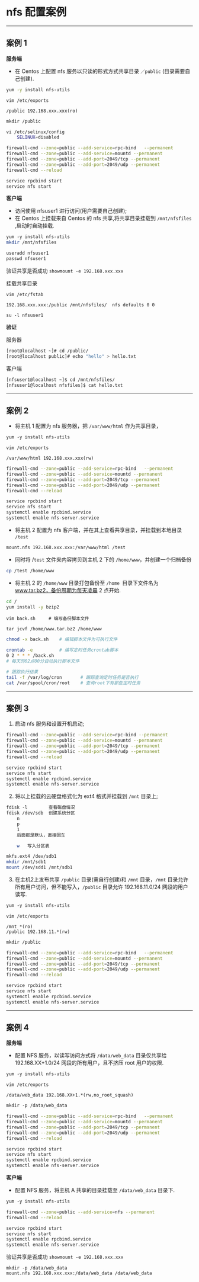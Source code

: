 # nfs 配置案例

---

## 案例 1

**服务端**
- 在 Centos 上配置 nfs 服务以只读的形式方式共享目录 `／public` (目录需要自己创建).
```bash
yum -y install nfs-utils
```
```vim
vim /etc/exports

/public 192.168.xxx.xxx(ro)
```
```bash
mkdir /public

vi /etc/selinux/config
	SELINUX=disabled

firewall-cmd --zone=public --add-service=rpc-bind	--permanent
firewall-cmd --zone=public --add-service=mountd --permanent
firewall-cmd --zone=public --add-port=2049/tcp --permanent
firewall-cmd --zone=public --add-port=2049/udp --permanent
firewall-cmd --reload

service rpcbind start
service nfs start
```

**客户端**
- 访问使用 nfsuser1 进行访问(用户需要自己创建);
- 在 Centos 上挂载来自 Centos 的 nfs 共享,将共享目录挂载到 `/mnt/nfsfiles` ,启动时自动挂载.
```bash
yum -y install nfs-utils
mkdir /mnt/nfsfiles

useradd nfsuser1
passwd nfsuser1
```

验证共享是否成功 `showmount -e 192.168.xxx.xxx`

挂载共享目录
```vim
vim /etc/fstab

192.168.xxx.xxx:/public /mnt/nfsfiles/	nfs defaults 0 0
```

`su -l nfsuser1`

**验证**

服务器
```bash
[root@localhost ~]# cd /public/
[root@localhost public]# echo "hello" > hello.txt
```

客户端
```bash
[nfsuser1@localhost ~]$ cd /mnt/nfsfiles/
[nfsuser1@localhost nfsfiles]$ cat hello.txt
```

---

## 案例 2

- 将主机 1 配置为 nfs 服务器，把 `/var/www/html` 作为共享目录，

```bash
yum -y install nfs-utils
```
```vim
vim /etc/exports

/var/www/html 192.168.xxx.xxx(rw)
```
```bash
firewall-cmd --zone=public --add-service=rpc-bind	--permanent
firewall-cmd --zone=public --add-service=mountd --permanent
firewall-cmd --zone=public --add-port=2049/tcp --permanent
firewall-cmd --zone=public --add-port=2049/udp --permanent
firewall-cmd --reload

service rpcbind start
service nfs start
systemctl enable rpcbind.service
systemctl enable nfs-server.service
```

- 将主机 2 配置为 nfs 客户端，并在其上查看共享目录，并挂载到本地目录 `/test`
```bash
mount.nfs 192.168.xxx.xxx:/var/www/html /test
```

-  同时将 /`test` 文件夹内容拷贝到主机 2 下的 `/home/www`，并创建一个归档备份
```bash
cp /test /home/www
```

- 将主机 2 的 `/home/www` 目录打包备份至 `/home `目录下文件名为 www.tar.bz2，备份周期为每天凌晨 2 点开始.
```bash
cd /
yum install -y bzip2
```
```vim
vim back.sh		# 编写备份脚本文件

tar jcvf /home/www.tar.bz2 /home/www
```
```bash
chmod -x back.sh	# 编辑脚本文件为可执行文件

crontab -e			# 编写定时任务crontab脚本
0 2 * * * /back.sh
# 每天的02点00分自动执行脚本文件

# 跟踪执行结果
tail -f /var/log/cron		# 跟踪查询定时任务是否执行
cat /var/spool/cron/root	# 查询root下有那些定时任务
```

---

## 案例 3

1. 启动 nfs 服务和设置开机启动;
```bash
firewall-cmd --zone=public --add-service=rpc-bind --permanent
firewall-cmd --zone=public --add-service=mountd --permanent
firewall-cmd --zone=public --add-port=2049/tcp --permanent
firewall-cmd --zone=public --add-port=2049/udp --permanent
firewall-cmd --reload

service rpcbind start
service nfs start
systemctl enable rpcbind.service
systemctl enable nfs-server.service
```

2. 将以上挂载的云硬盘格式化为 ext4 格式并挂载到 `/mnt` 目录上;
```bash
fdisk -l		查看磁盘情况
fdisk /dev/sdb	创建系统分区
	n
	p
	1
	后面都是默认，直接回车

	w	写入分区表

mkfs.ext4 /dev/sdb1
mkdir /mnt/sdb1
mount /dev/sdd1 /mnt/sdb1
```

3. 在主机2上发布共享 `/public` 目录(需自行创建)和 `/mnt` 目录，`/mnt` 目录允许所有用户访问，但不能写入，`/public` 目录允许 192.168.11.0/24 网段的用户读写.
```bash
yum -y install nfs-utils
```
```vim
vim /etc/exports

/mnt *(ro)
/public 192.168.11.*(rw)
```
```bash
mkdir /public

firewall-cmd --zone=public --add-service=rpc-bind	--permanent
firewall-cmd --zone=public --add-service=mountd --permanent
firewall-cmd --zone=public --add-port=2049/tcp --permanent
firewall-cmd --zone=public --add-port=2049/udp --permanent
firewall-cmd --reload

service rpcbind start
service nfs start
systemctl enable rpcbind.service
systemctl enable nfs-server.service
```

---

## 案例 4

**服务端**

- 配置 NFS 服务，以读写访问方式将 `/data/web_data` 目录仅共享给 192.168.XX+1.0/24 网段的所有用户，且不挤压 root 用户的权限.

```bash
yum -y install nfs-utils
```
```vim
vim /etc/exports

/data/web_data 192.168.XX+1.*(rw,no_root_squash)
```
```bash
mkdir -p /data/web_data

firewall-cmd --zone=public --add-service=rpc-bind	--permanent
firewall-cmd --zone=public --add-service=mountd --permanent
firewall-cmd --zone=public --add-port=2049/tcp --permanent
firewall-cmd --zone=public --add-port=2049/udp --permanent
firewall-cmd --reload

service rpcbind start
service nfs start
systemctl enable rpcbind.service
systemctl enable nfs-server.service
```

**客户端**

- 配置 NFS 服务，将主机 A 共享的目录挂载至 `/data/web_data` 目录下.

```bash
yum -y install nfs-utils

firewall-cmd --zone=public --add-service=nfs --permanent
firewall-cmd --reload

service rpcbind start
service nfs start
systemctl enable rpcbind.service
systemctl enable nfs-server.service
```

验证共享是否成功 `showmount -e 192.168.xxx.xxx`

```
mkdir -p /data/web_data
mount.nfs 192.168.xxx.xxx:/data/web_data /data/web_data
```
